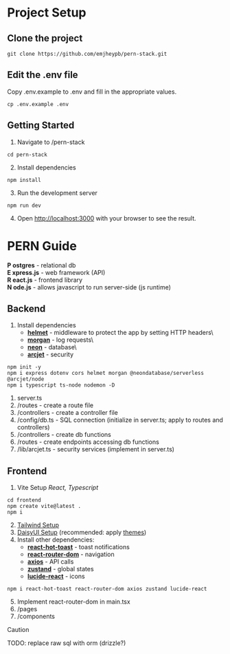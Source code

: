 # Project Setup
## Clone the project
```
git clone https://github.com/emjheypb/pern-stack.git
```
## Edit the .env file
Copy .env.example to .env and fill in the appropriate values.
```
cp .env.example .env
```

## Getting Started
1. Navigate to /pern-stack
```
cd pern-stack
```
2. Install dependencies
```
npm install
```
3. Run the development server
```
npm run dev
```
4. Open [http://localhost:3000](http://localhost:3000) with your browser to see the result.

# PERN Guide
**P ostgres** - relational db\
**E xpress.js** - web framework (API)\
**R eact.js** - frontend library\
**N ode.js** - allows javascript to run server-side (js runtime)

## Backend
1. Install dependencies
    - **[helmet](https://www.npmjs.com/package/helmet)** - middleware to protect the app by setting HTTP headers\
    - **[morgan](https://www.npmjs.com/package/morgan)** - log requests\
    - **[neon](https://neon.com/docs/guides/node)** - database\
    - **[arcjet](https://arcjet.com/)** - security
```
npm init -y
npm i express dotenv cors helmet morgan @neondatabase/serverless @arcjet/node
npm i typescript ts-node nodemon -D
```

1. server.ts
2. /routes - create a route file
3. /controllers - create a controller file
4. /config/db.ts - SQL connection (initialize in server.ts; apply to routes and controllers)
5. /controllers - create db functions
6. /routes - create endpoints accessing db functions
7. /lib/arcjet.ts - security services (implement in server.ts)

## Frontend
1. Vite Setup *React, Typescript*
```
cd frontend
npm create vite@latest .
npm i
```
2. [Tailwind Setup](https://tailwindcss.com/docs/installation/using-vite)
3. [DaisyUI Setup](https://daisyui.com/docs/install/) (recommended: apply [themes](https://daisyui.com/docs/themes/))
4. Install other dependencies:
    - **[react-hot-toast](https://react-hot-toast.com/)** - toast notifications
    - **[react-router-dom](https://reactrouter.com/)** - navigation
    - **[axios](https://axios-http.com/docs/intro)** - API calls
    - **[zustand](https://zustand-demo.pmnd.rs/)** - global states
    - **[lucide-react](https://lucide.dev/guide/packages/lucide-react)** - icons
```
npm i react-hot-toast react-router-dom axios zustand lucide-react
```
5. Implement react-router-dom in main.tsx
6. /pages
7. /components

> [!CAUTION]
> TODO: replace raw sql with orm (drizzle?)
